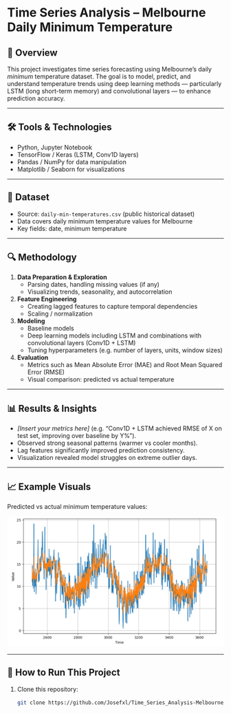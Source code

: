# Time Series Analysis – Melbourne Daily Minimum Temperature

## 📌 Overview  
This project investigates time series forecasting using Melbourne’s daily *minimum* temperature dataset. The goal is to model, predict, and understand temperature trends using deep learning methods — particularly LSTM (long short-term memory) and convolutional layers — to enhance prediction accuracy.

---

## 🛠️ Tools & Technologies  
- Python, Jupyter Notebook  
- TensorFlow / Keras (LSTM, Conv1D layers)  
- Pandas / NumPy for data manipulation  
- Matplotlib / Seaborn for visualizations  

---

## 📂 Dataset  
- Source: `daily-min-temperatures.csv` (public historical dataset)  
- Data covers daily minimum temperature values for Melbourne  
- Key fields: date, minimum temperature  

---

## 🔍 Methodology  
1. **Data Preparation & Exploration**  
   - Parsing dates, handling missing values (if any)  
   - Visualizing trends, seasonality, and autocorrelation  
2. **Feature Engineering**  
   - Creating lagged features to capture temporal dependencies  
   - Scaling / normalization  
3. **Modeling**  
   - Baseline models  
   - Deep learning models including LSTM and combinations with convolutional layers (Conv1D + LSTM)  
   - Tuning hyperparameters (e.g. number of layers, units, window sizes)  
4. **Evaluation**  
   - Metrics such as Mean Absolute Error (MAE) and Root Mean Squared Error (RMSE)  
   - Visual comparison: predicted vs actual temperature  

---

## 📊 Results & Insights  
- *[Insert your metrics here]* (e.g. “Conv1D + LSTM achieved RMSE of X on test set, improving over baseline by Y%”).  
- Observed strong seasonal patterns (warmer vs cooler months).  
- Lag features significantly improved prediction consistency.  
- Visualization revealed model struggles on extreme outlier days.  

---

## 📈 Example Visuals  

Predicted vs actual minimum temperature values:  

![Time Series Forecast](time.PNG)

---

## 🚀 How to Run This Project  
1. Clone this repository:  
   ```bash
   git clone https://github.com/Josefxl/Time_Series_Analysis-Melbourne_Daily_Minimum_Temperature.git
